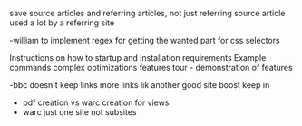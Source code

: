 save source articles and referring articles, not just referring
source article used a lot by a referring site

-william to implement regex for getting the wanted part for css selectors

Instructions on how to startup and installation requirements
Example commands
complex optimizations
features tour - demonstration of features


-bbc doesn't keep links more links lik another good site boost keep in
- pdf creation vs warc creation for views
- warc just one site not subsites
